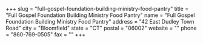 +++
slug = "full-gospel-foundation-building-ministry-food-pantry"
title = "Full Gospel Foundation Building Ministry Food Pantry"
name = "Full Gospel Foundation Building Ministry Food Pantry"
address = "42 East Dudley Town Road"
city = "Bloomfield"
state = "CT"
postal = "06002"
website = ""
phone = "860-769-0505"
fax = ""
+++
